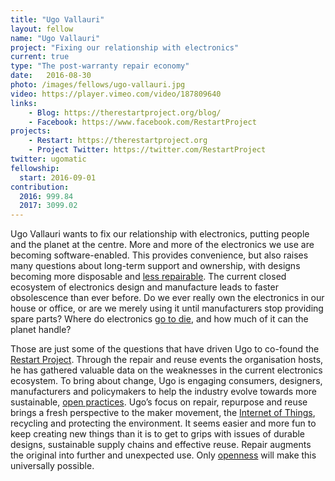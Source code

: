 ```yaml
---
title: "Ugo Vallauri"
layout: fellow
name: "Ugo Vallauri"
project: "Fixing our relationship with electronics"
current: true
type: "The post-warranty repair economy"
date:   2016-08-30
photo: /images/fellows/ugo-vallauri.jpg
video: https://player.vimeo.com/video/187809640
links:
    - Blog: https://therestartproject.org/blog/
    - Facebook: https://www.facebook.com/RestartProject
projects:
    - Restart: https://therestartproject.org
    - Project Twitter: https://twitter.com/RestartProject
twitter: ugomatic
fellowship:
  start: 2016-09-01
contribution:
  2016: 999.84
  2017: 3099.02
---
```

Ugo Vallauri wants to fix our relationship with electronics, putting people and the planet at the centre. More and more of the electronics we use are becoming software-enabled. This provides convenience, but also raises many questions about long-term support and ownership, with designs becoming more disposable and [less repairable](http://www.smithsonianmag.com/innovation/fight-right-repair-180959764/?no-ist). The current closed ecosystem of electronics design and manufacture leads to faster obsolescence than ever before. Do we ever really own the electronics in our house or office, or are we merely using it until manufacturers stop providing spare parts? Where do electronics [go to die](http://www.bbc.co.uk/news/business-35244018), and how much of it can the planet handle?

Those are just some of the questions that have driven Ugo to co-found the [Restart Project](https://therestartproject.org/). Through the repair and reuse events the organisation hosts, he has gathered valuable data on the weaknesses in the current electronics ecosystem. To bring about change, Ugo is engaging consumers, designers, manufacturers and policymakers to help the industry evolve towards more sustainable, [open practices](https://shuttleworthfoundation.org/thinking/2014/05/15/thinking-how-of-open/). Ugo’s focus on repair, repurpose and reuse brings a fresh perspective to the maker movement, the [Internet of Things](https://en.wikipedia.org/wiki/Internet_of_things), recycling and protecting the environment. It seems easier and more fun to keep creating new things than it is to get to grips with issues of durable designs, sustainable supply chains and effective reuse. Repair augments the original into further and unexpected use. Only [openness](https://shuttleworthfoundation.org/thinking/2014/01/15/thinking-openness/) will make this universally possible.
